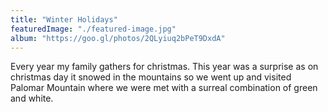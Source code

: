 ```yaml
---
title: "Winter Holidays"
featuredImage: "./featured-image.jpg"
album: "https://goo.gl/photos/2QLyiuq2bPeT9DxdA"
---
```

Every year my family gathers for christmas. This year was a surprise as on christmas day it snowed in the mountains
so we went up and visited Palomar Mountain where we were met with a surreal combination of green and white.
